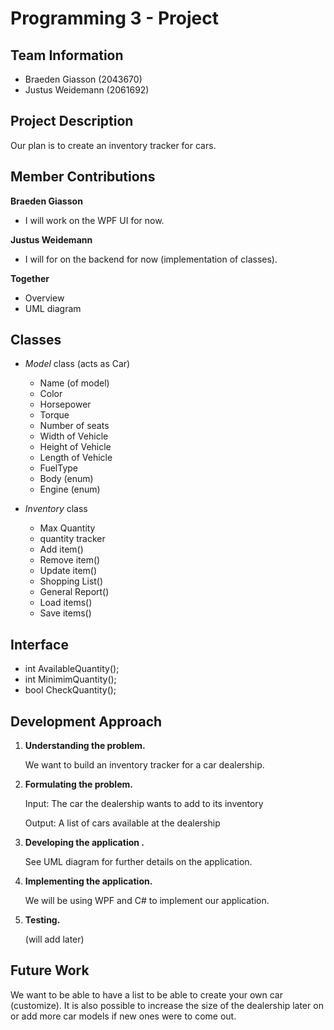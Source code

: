 # Programming 3 - Project



## Team Information

- Braeden Giasson (2043670)
- Justus Weidemann (2061692)

## Project Description

Our plan is to create an inventory tracker for cars. 

## **Member Contributions**

**Braeden Giasson**

- I will work on the WPF UI for now.

**Justus Weidemann**

- I will for on the backend for now (implementation of classes).

**Together**

- Overview
- UML diagram

## **Classes** 

- *Model* class (acts as Car)
  - Name (of model)
  - Color
  - Horsepower
  - Torque
  - Number of seats
  - Width of Vehicle
  - Height of Vehicle
  - Length of Vehicle
  - FuelType
  - Body (enum) 
  - Engine (enum)


- *Inventory* class
  - Max Quantity
  - quantity tracker
  - Add item()
  - Remove item()
  - Update item()
  - Shopping List()
  - General Report()
  - Load items()
  - Save items()


## Interface

- int AvailableQuantity();
- int MinimimQuantity();
- bool CheckQuantity();

## Development Approach 

1. **Understanding the problem.** 

   We want to build an inventory tracker for a car dealership. 

2. **Formulating the problem.** 

   Input: The car the dealership wants to add to its inventory

   Output: A list of cars available at the dealership

3. **Developing the application .** 

   See UML diagram for further details on the application.

4. **Implementing the application.** 

   We will be using WPF and C# to implement our application.

5. **Testing.** 

   (will add later)

## Future Work
We want to be able to have a list to be able to create your own car (customize).
It is also possible to increase the size of the dealership later on or add more car models if new ones were to come out.